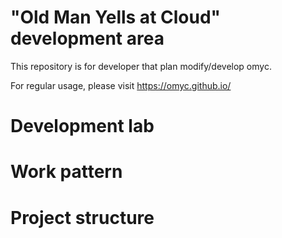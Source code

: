# "Old Man Yells at Cloud" development area

This repository is for developer that plan modify/develop omyc.

For regular usage, please visit https://omyc.github.io/  


# Development lab

# Work pattern

# Project structure
